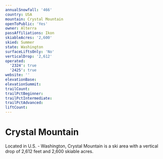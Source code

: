 ```yaml
---
annualSnowfall: '466'
country: USA
mountain: Crystal Mountain
openToPublic: 'Yes'
owner: Alterra
passAffiliations: Ikon
skiableAcres: '2,600'
skied: Summer
state: Washington
surfaceLiftsOnly: 'No'
verticalDrop: '2,612'
operated:
  '2324': true
  '2425': true
website: ''
elevationBase:
elevationSummit:
trailCount:
trailPctBeginner:
trailPctIntermediate:
trailPctAdvanced:
liftCount:
---
```



# Crystal Mountain

Located in U.S. - Washington, Crystal Mountain is a ski area with a vertical drop of 2,612 feet and 2,600 skiable acres.

